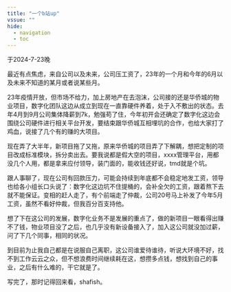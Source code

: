 ```yaml
---
title: "一个b站up"
vssue: ""
hide:
  - navigation
  - toc
---
```


于2024-7-23晚

最近有点焦虑，来自公司以及未来，公司压工资了，23年的一个月和今年的6月以及未来不知道的某月或者说某些月。

23年疫情开放，但市场不给力，加上房地产在去泡沫，公司接的还是华侨城的物业项目，数字化团队这边从成立到现在一直靠硬件养着，处于入不敷出的状态。去年4月到9月公司集体降薪到7k，勉强苟了住，今年初开会还确定了数字化这边会围绕公司硬件进行相关平台开发，要结束跟华侨城互相埋坑的合作，也给大家打了鸡血，说接了几个有的赚的大项目。

现在弄了大半年，新项目拖了又拖，原来华侨城的项目弄了下解耦，想把定制的项目改成标准模块，拆分卖出去。要我说都是假大空的项目，xxxx管理平台，用都没几个人用，都是拿来应付领导，装门面的，能收钱还好说，tmd就是个坑。

跟人事聊了，现在公司有回款压力，可能会持续到年底都不会稳定地发工资，领导也给各小组长口头说了：数字化这边坑不住提桶的，会补全欠的工资，跟着熬下去就不能保证。变相的赶人走了，有个前端走了仲裁，公司20号马上补发了今年5月工资，虽然不看好仲裁，但我百分百支持他。

想了下在这公司的发展，数字化业务不是发展的重点了，做的新项目一眼看得出赚不了钱，物业项目没了之后，也几乎没有新设备接入了，加入这公司就没加过薪，问了下几个同事，相同的状况。

到目前为止我自己都是在说服自己离职，这公司谁爱待谁待，听说大环境不好，找不到工作云云之众，但不想浪费时间继续耗在这，想攒多点钱，想找到自己的事业，之后有什么难的，干它就是了。

写完了，那时记得回来看，shafish。

